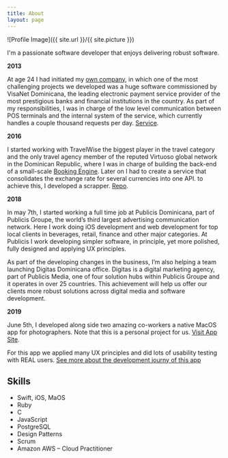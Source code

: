 ```yaml
---
title: About
layout: page
---
```

![Profile Image]({{ site.url }}/{{ site.picture }})

<p>
I'm a passionate software developer that enjoys delivering robust software.
</p>

<strong>2013</strong>
<p>
At age 24 I had initiated my <a target="_blank" href="https://marcos.do">own company</a>, in which one of the most challenging
projects we developed was a huge software commissioned by VisaNet Dominicana, the
leading electronic payment service provider of the most prestigious banks and
financial institutions in the country. As part of my responsibilities, I was in
charge of the low level communication between POS terminals and the internal
system of the service, which currently handles a couple thousand requests per day.
<a href="https://www.visanetdominicana.com/productos-y-servicios/pos/soluciones-en-terminal/ncf-pos">Service</a>.
</p>

<strong>2016</strong>
<p>
I started working with TravelWise the biggest player in the travel category and
the only travel agency member of the reputed Virtuoso global network in the
Dominican Republic, where I was in charge of building the back-end of a
small-scale <a href="https://travelwise.com.do/hoteles-republica-dominicana">Booking Engine</a>. Later on I had to create a service that
consolidates the exchange rate for several currencies into one API. to achieve
this, I developed a scrapper. <a target="_blank" href="https://github.com/MaG21/curry">Repo</a>.
</p>


<strong>2018</strong>
<p>
In may 7th, I started working a full time job at Publicis Dominicana, part of
Publicis Groupe, the world’s third largest advertising communication network.
Here I work doing iOS development and web development for top local clients in
beverages, retail, finance and other major categories. At Publicis I work
developing simpler software, in principle, yet more polished, fully designed
and applying UX principles.
</p>

<p>
As part of the developing changes in the business, I’m also helping a team
launching Digitas Dominicana office. Digitas is a digital marketing agency,
part of Publicis Media, one of four solution hubs within Publicis Groupe and it
operates in over 25 countries. This achievement will help us offer our clients
more robust solutions across digital media and software development.
</p>

<strong>2019</strong>
<p>
June 5th, I developed along side two amazing co-workers a native MacOS app
for photographers. Note that this is a personal project for us.
<a href="https://erabo.app">Visit App Site</a>.
</p>

<p>
For this app we applied many UX principles and did lots of usability testing with REAL users.
<a href="#">See more about the development journy of this app</a>
</p>

<h2>Skills</h2>

<ul class="skill-list">
	<li>Swift, iOS, MaOS</li>
	<li>Ruby</li>
	<li>C</li>
	<li>JavaScript</li>
	<li>PostgreSQL</li>
	<li>Design Patterns</li>
	<li>Scrum</li>
	<li>Amazon AWS – Cloud Practitioner</li>
</ul>

